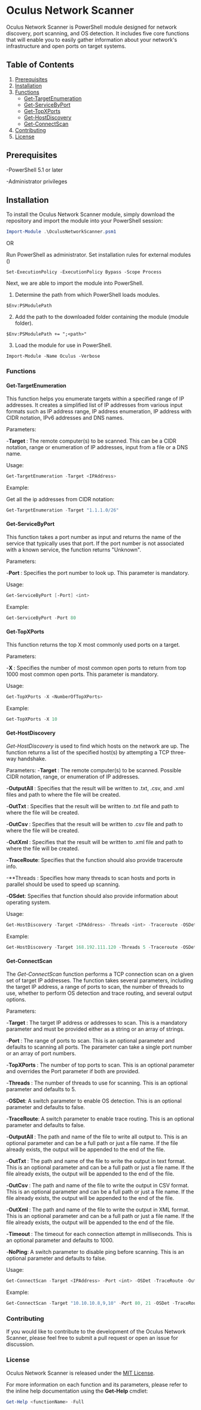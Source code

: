# Oculus Network Scanner

Oculus Network Scanner is PowerShell module designed for network discovery, port scanning, and OS detection. It includes five core functions that will enable you to easily gather information about your network's infrastructure and open ports on target systems.

## Table of Contents

1. [Prerequisites](#prerequisites)
2. [Installation](#installation)
4. [Functions](#functions)
    * [Get-TargetEnumeration](#get-targetenumeration)
    * [Get-ServiceByPort](#get-servicebyport)
    * [Get-TopXPorts](#get-topxports)
    * [Get-HostDiscovery](#get-hostdiscovery)
    * [Get-ConnectScan](#get-connectscan)
6. [Contributing](#contributing)
7. [License](#license)

## Prerequisites

-PowerShell 5.1 or later

-Administrator privileges


## Installation

To install the Oculus Network Scanner module, simply download the repository and import the module into your PowerShell session:

```powershell
Import-Module .\OculusNetworkScanner.psm1
```
OR

Run PowerShell as administrator.
Set installation rules for external modules ()
```
Set-ExecutionPolicy -ExecutionPolicy Bypass -Scope Process
```
Next, we are able to import the module into PowerShell.

1. Determine the path from which PowerShell loads modules.
```
$Env:PSModulePath
```
2. Add the path to the downloaded folder containing the module (module folder).
```
$Env:PSModulePath += ";<path>"
```
3. Load the module for use in PowerShell.
```
Import-Module -Name Oculus -Verbose
```

### Functions

#### Get-TargetEnumeration
This function helps you enumerate targets within a specified range of IP addresses. It creates a simplified list of IP addresses from various input formats such as IP address range, IP address enumeration, IP address with CIDR notation, IPv6 addresses and DNS names.

Parameters:

-**Target <IPAddress>**: The remote computer(s) to be scanned. This can be a CIDR notation, range or enumeration of IP addresses, input from a file or a DNS name.

Usage:
  
```powershell
Get-TargetEnumeration -Target <IPAddress> 
```
  
Example:
  
Get all the ip addresses from CIDR notation: 
```powershell
Get-TargetEnumeration -Target "1.1.1.0/26" 
```

#### Get-ServiceByPort
This function takes a port number as input and returns the name of the service that typically uses that port. If the port number is not associated with a known service, the function returns "Unknown".

Parameters:

-**Port <int>**: Specifies the port number to look up. This parameter is mandatory.

Usage:
  
```powershell
Get-ServiceByPort [-Port] <int>
```

Example:
  
```powershell
Get-ServiceByPort -Port 80
``` 
#### Get-TopXPorts
This function returns the top X most commonly used ports on a target.
  
Parameters:

-**X <int>**: Specifies the number of most common open ports to return from top 1000 most common open ports. This parameter is mandatory.
  
Usage:
  
```powershell
Get-TopXPorts -X <NumberOfTopXPorts>
```
Example:
  
```powershell
Get-TopXPorts -X 10
``` 
#### Get-HostDiscovery
*Get-HostDiscovery* is used to find which hosts on the network are up. The function returns a list of the specified host(s) by attempting a TCP three-way handshake.

Parameters:
-**Target <IPAddress>**: The remote computer(s) to be scanned. Possible CIDR notation, range, or enumeration of IP addresses.
  
-**OutputAll <Path>**: Specifies that the result will be written to .txt, .csv, and .xml files and path to where the file will be created.
  
-**OutTxt <Path>**: Specifies that the result will be written to .txt file and path to where the file will be created.
  
-**OutCsv <Path>**: Specifies that the result will be written to .csv file and path to where the file will be created.
  
-**OutXml <Path>**: Specifies that the result will be written to .xml file and path to where the file will be created.
  
-**TraceRoute**: Specifies that the function should also provide traceroute info.
  
-**Threads <int>: Specifies how many threads to scan hosts and ports in parallel should be used to speed up scanning.
  
-**OSdet**: Specifies that function should also provide information about operating system.
  
Usage:
```powershell
Get-HostDiscovery -Target <IPAddress> -Threads <int> -Traceroute -OSDet -OutTxt <Path>
```
  
Example:
```powershell
Get-HostDiscovery -Target 168.192.111.120 -Threads 5 -Traceroute -OSDet -OutTxt "C:\Desktop"
```  

#### Get-ConnectScan
The *Get-ConnectScan* function performs a TCP connection scan on a given set of target IP addresses. The function takes several parameters, including the target IP address, a range of ports to scan, the number of threads to use, whether to perform OS detection and trace routing, and several output options.

Parameters:
  
-**Target <IPAddress>**: The target IP address or addresses to scan. This is a mandatory parameter and must be provided either as a string or an array of strings.
  
-**Port <int>**: The range of ports to scan. This is an optional parameter and defaults to scanning all ports. The parameter can take a single port number or an array of port numbers.
  
-**TopXPorts <int>**: The number of top ports to scan. This is an optional parameter and overrides the Port parameter if both are provided.
  
-**Threads <int>**: The number of threads to use for scanning. This is an optional parameter and defaults to 5.
  
-**OSDet**: A switch parameter to enable OS detection. This is an optional parameter and defaults to false.
  
-**TraceRoute**: A switch parameter to enable trace routing. This is an optional parameter and defaults to false.
  
-**OutputAll <Path>**: The path and name of the file to write all output to. This is an optional parameter and can be a full path or just a file name. If the file already exists, the output will be appended to the end of the file.
  
-**OutTxt <Path>**: The path and name of the file to write the output in text format. This is an optional parameter and can be a full path or just a file name. If the file already exists, the output will be appended to the end of the file.
  
-**OutCsv <Path>**: The path and name of the file to write the output in CSV format. This is an optional parameter and can be a full path or just a file name. If the file already exists, the output will be appended to the end of the file.
  
-**OutXml <Path>**: The path and name of the file to write the output in XML format. This is an optional parameter and can be a full path or just a file name. If the file already exists, the output will be appended to the end of the file.
  
-**Timeout <int>**: The timeout for each connection attempt in milliseconds. This is an optional parameter and defaults to 1000.
  
-**NoPing**: A switch parameter to disable ping before scanning. This is an optional parameter and defaults to false.
  
Usage:
  
```powershell
Get-ConnectScan -Target <IPAddress> -Port <int> -OSDet -TraceRoute -OutAll <Path> -Threads <int> -Timeout <int> -NoPing
```
  
Example:
  
```powershell
Get-ConnectScan -Target "10.10.10.8,9,10" -Port 80, 21 -OSDet -TraceRoute -OutAll "C:\Desktop" -Threads 10 -Timeout 2000 -NoPing
```

### Contributing
If you would like to contribute to the development of the Oculus Network Scanner, please feel free to submit a pull request or open an issue for discussion.

### License
Oculus Network Scanner is released under the [MIT License](LICENSE).

For more information on each function and its parameters, please refer to the inline help documentation using the **Get-Help** cmdlet:

```powershell
Get-Help <functionName> -Full
```
